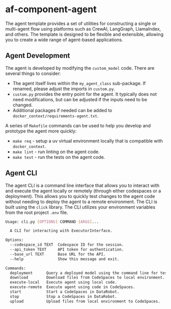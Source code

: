 # af-component-agent
The agent template provides a set of utilities for constructing a single or multi-agent flow using platforms such
as CrewAI, LangGraph, LlamaIndex, and others. The template is designed to be flexible and extensible, allowing you 
to create a wide range of agent-based applications.

## Agent Development
The agent is developed by modifying the `custom_model` code. There are several things to consider:
- The agent itself lives within the `my_agent_class` sub-package. If renamed, please adjust the imports in `custom.py`.
- `custom.py` provides the entry point for the agent. It typically does not need modifications, but can be adjusted if the inputs need to be changed.
- Additional packages if needed can be added to `docker_context/requirements-agent.txt`.

A series of `Makefile` commands can be used to help you develop and prototype the agent more quickly:
- `make req` - setup a uv virtual environment locally that is compatible with `docker_context`.
- `make lint` - run linting on the agent code.
- `make test` - run the tests on the agent code.

## Agent CLI
The agent CLI is a command line interface that allows you to interact with and execute the agent locally or remotely
(through either codespaces or a deployment). This allows you to quickly test changes to the agent code without needing 
to deploy the agent to a remote environment. The CLI is built using the `click` library. The CLI utilizes your
environment variables from the root project `.env` file.

```bash
Usage: cli.py [OPTIONS] COMMAND [ARGS]...

  A CLI for interacting with ExecutorInterface.

Options:
  --codespace_id TEXT  Codespace ID for the session.
  --api_token TEXT     API token for authentication.
  --base_url TEXT      Base URL for the API.
  --help               Show this message and exit.

Commands:
  deployment      Query a deployed model using the command line for testing.
  download        Download files from CodeSpaces to local environment.
  execute-local   Execute agent using local code.
  execute-remote  Execute agent using code in CodeSpaces.
  start           Start a CodeSpaces in DataRobot.
  stop            Stop a CodeSpaces in DataRobot.
  upload          Upload files from local environment to CodeSpaces.
```